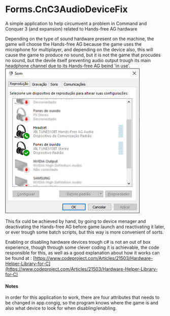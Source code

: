 # Forms.CnC3AudioDeviceFix
A simple application to help circumvent a problem in Command and Conquer 3 (and expansion) related to Hands-free AG hardware

Depending on the type of sound hardware present on the machine, the game will choose the Hands-free AG because the game uses the microphone for multiplayer, and depending on the device also, this will cause the game to produce no sound, but it is not the game that procudes no sound, but the devile itself preventing audio output trough its main headphone channel due to its Hands-free AG beind 'in use'.
<img src="/docs/soundsMenu.png"/>

This fix culd be achieved by hand, by going to device menager and deactivating the Hands-free AG before game launch and reactivating it later, or ever trough some batch scripts, but this way is more convenient of sorts.

Enabling or disabling hardware devices trough c# is not an out of box experience, though through some clever coding it is achievable, the code responsible for this, as well as a good explanation about how it works can be found at : [https://www.codeproject.com/Articles/21503/Hardware-Helper-Library-for-C](https://www.codeproject.com/Articles/21503/Hardware-Helper-Library-for-C)



#### Notes
in order for this application to work, there are four attributes that needs to be changed in app.congig, so the program knows where the game is and also what device to look for when disabling/enabling.
